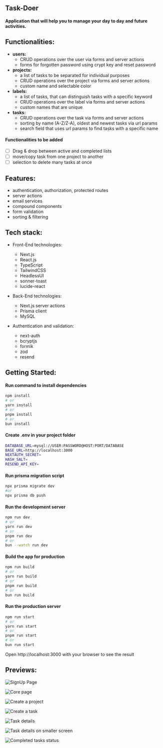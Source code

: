 ## Task-Doer
#### Application that will help you to manage your day to day and future activities.

## Functionalities:
- **users:** 
  - CRUD operations over the user via forms and server actions
  - forms for forgotten password using crypt key and reset password
- **projects:** 
  - a list of tasks to be separated for individual purposes
  - CRUD operations over the project via forms and server actions
  - custom name and selectable color
- **labels:** 
  - a list of tasks, that can distinguish tasks with a specific keyword
  - CRUD operations over the label via forms and server actions
  - custom names that are unique
- **tasks:** 
  - CRUD operations over the task via forms and server actions
  - sorting by name (A-Z/Z-A), oldest and newest tasks via url params
  - search field that uses url params to find tasks with a specific name
 
#### Functionalities to be added
- [ ] Drag & drop between active and completed lists
- [ ] move/copy task from one project to another
- [ ] selection to delete many tasks at once

## Features:
- authentication, authorization, protected routes
- server actions
- email services
- compound components
- form validation
- sorting & filtering

## Tech stack:
  - Front-End technologies:
    - Next.js
    - React.js
    - TypeScript
    - TailwindCSS
    - HeadlessUI
    - sonner-toast
    - lucide-react

  - Back-End technologies:
    - Next.js server actions
    - Prisma client
    - MySQL

  - Authentication and validation:
    - next-auth
    - bcryptjs
    - formik
    - zod
    - resend

## Getting Started:

#### Run command to install dependencies

```bash
npm install
# or
yarn install
# or
pnpm install
# or
bun install
```

#### Create .env in your project folder

```bash
DATABASE_URL=mysql://USER:PASSWORD@HOST:PORT/DATABASE
BASE_URL=http://localhost:3000
NEXTAUTH_SECRET=
HASH_SALT=
RESEND_API_KEY=
```

#### Run prisma migration script

```bash
npx prisma migrate dev
#or
npx prisma db push
```

#### Run the development server

```bash
npm run dev
# or
yarn run dev
# or
pnpm run dev
# or
bun --watch run dev
```

#### Build the app for production

```bash
npm run build
# or
yarn run build
# or
pnpm run build
# or
bun run build
```

#### Run the production server

```bash
npm run start
# or
yarn run start
# or
pnpm run start
# or
bun run start
```

Open http://localhost:3000 with your browser to see the result

## Previews:

![SignUp Page](https://i.imgur.com/OKM2AoZ.png)

![Core page](https://i.imgur.com/fNz09yF.png)

![Create a project](https://i.imgur.com/cpKHHWN.png)

![Create a task](https://i.imgur.com/bmZhRYh.png)

![Task details](https://i.imgur.com/C614Z8U.png)

![Task details on smaller screen](https://i.imgur.com/0CWR0QU.png)

![Completed tasks status](https://i.imgur.com/gsqK9Aq.png)
